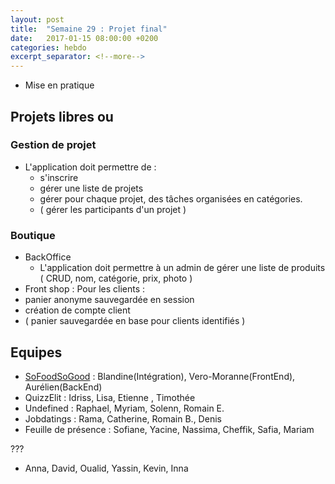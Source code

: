 ```yaml
---
layout: post
title:  "Semaine 29 : Projet final"
date:   2017-01-15 08:00:00 +0200
categories: hebdo 
excerpt_separator: <!--more-->
---
```


- Mise en pratique

<!--more-->

## Projets libres ou 

### Gestion de projet

- L'application doit permettre de :
  - s'inscrire
  - gérer une liste de projets
  - gérer pour chaque projet, des tâches organisées en catégories.
  - ( gérer les participants d'un projet )

### Boutique

- BackOffice
  - L'application doit permettre à un admin de gérer une liste de produits ( CRUD, nom, catégorie, prix, photo ) 
- Front shop : Pour les clients :
 - panier anonyme sauvegardée en session
 - création de compte client
 - ( panier sauvegardée en base pour clients identifiés ) 


## Equipes

- [SoFoodSoGood](https://github.com/aurelien4/SoFoodSoGood) :  Blandine(Intégration), Vero-Moranne(FrontEnd), Aurélien(BackEnd)
- QuizzElit : Idriss, Lisa, Etienne , Timothée
- Undefined : Raphael, Myriam, Solenn, Romain E.
- Jobdatings : Rama, Catherine, Romain B., Denis
- Feuille de présence : Sofiane, Yacine, Nassima, Cheffik, Safia, Mariam

???
- Anna, David, Oualid, Yassin, Kevin, Inna